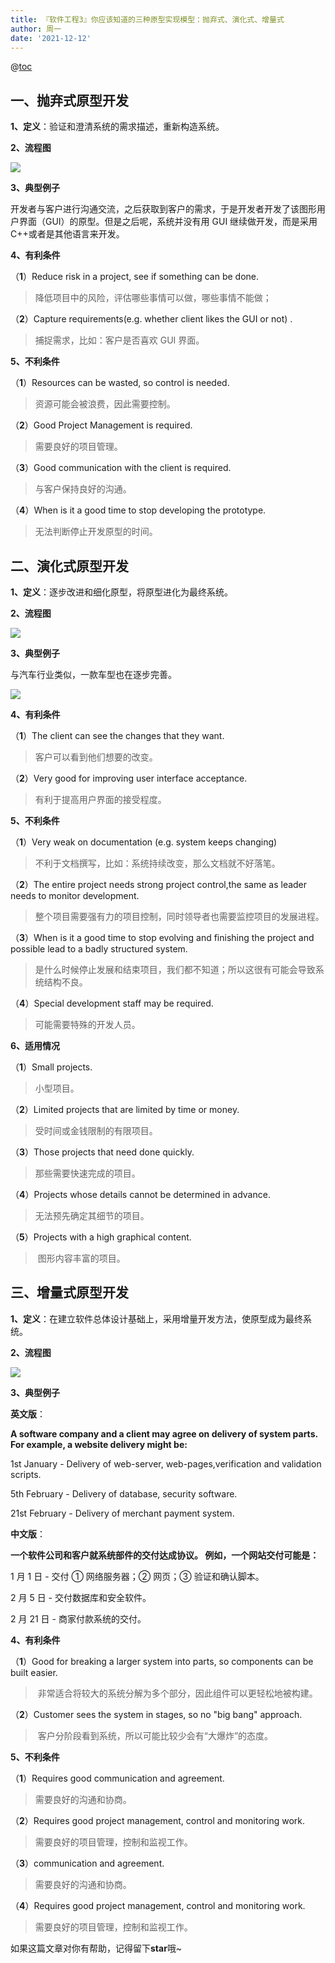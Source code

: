 ```yaml
---
title: 『软件工程3』你应该知道的三种原型实现模型：抛弃式、演化式、增量式
author: 周一
date: '2021-12-12'
---
```


@[toc](三种原型实现模型)

## 一、抛弃式原型开发

**1、定义**：验证和澄清系统的需求描述，重新构造系统。

**2、流程图**

![](https://img-blog.csdnimg.cn/20210321152836998.png?x-oss-process=image/watermark,type_ZmFuZ3poZW5naGVpdGk,shadow_10,text_aHR0cHM6Ly9ibG9nLmNzZG4ubmV0L3dlaXhpbl80NDgwMzc1Mw==,size_16,color_FFFFFF,t_70#pic_center)

**3、典型例子**

开发者与客户进行沟通交流，之后获取到客户的需求，于是开发者开发了该图形用户界面（GUI）的原型。但是之后呢，系统并没有用 GUI 继续做开发，而是采用 C++或者是其他语言来开发。

**4、有利条件**

（**1**）Reduce risk in a project, see if something can be done.

> 降低项目中的风险，评估哪些事情可以做，哪些事情不能做；

（**2**）Capture requirements(e.g. whether client likes the GUI or not) .

> 捕捉需求，比如：客户是否喜欢 GUI 界面。

**5、不利条件**

（**1**）Resources can be wasted, so control is needed.

> 资源可能会被浪费，因此需要控制。

（**2**）Good Project Management is required.

> 需要良好的项目管理。

（**3**）Good communication with the client is required.

> 与客户保持良好的沟通。

（**4**）When is it a good time to stop developing the prototype.

> 无法判断停止开发原型的时间。

## 二、演化式原型开发

**1、定义**：逐步改进和细化原型，将原型进化为最终系统。

**2、流程图**

![](https://img-blog.csdnimg.cn/20210321152849795.png?x-oss-process=image/watermark,type_ZmFuZ3poZW5naGVpdGk,shadow_10,text_aHR0cHM6Ly9ibG9nLmNzZG4ubmV0L3dlaXhpbl80NDgwMzc1Mw==,size_16,color_FFFFFF,t_70#pic_center)

**3、典型例子**

与汽车行业类似，一款车型也在逐步完善。

![](https://img-blog.csdnimg.cn/20210321152859852.png?x-oss-process=image/watermark,type_ZmFuZ3poZW5naGVpdGk,shadow_10,text_aHR0cHM6Ly9ibG9nLmNzZG4ubmV0L3dlaXhpbl80NDgwMzc1Mw==,size_16,color_FFFFFF,t_70#pic_center)

**4、有利条件**

（**1**）The client can see the changes that they want.

> 客户可以看到他们想要的改变。

（**2**）Very good for improving user interface acceptance.

> 有利于提高用户界面的接受程度。

**5、不利条件**

（**1**）Very weak on documentation (e.g. system keeps changing)

> 不利于文档撰写，比如：系统持续改变，那么文档就不好落笔。

（**2**）The entire project needs strong project control,the same as leader needs to monitor development.

> 整个项目需要强有力的项目控制，同时领导者也需要监控项目的发展进程。

（**3**）When is it a good time to stop evolving and finishing the project and possible lead to a badly structured system.

> 是什么时候停止发展和结束项目，我们都不知道；所以这很有可能会导致系统结构不良。

（**4**）Special development staff may be required.

> 可能需要特殊的开发人员。

**6、适用情况**

（**1**）Small projects.

> 小型项目。

（**2**）Limited projects that are limited by time or money.

> 受时间或金钱限制的有限项目。

（**3**）Those projects that need done quickly.

> 那些需要快速完成的项目。

（**4**）Projects whose details cannot be determined in advance.

> 无法预先确定其细节的项目。

（**5**）Projects with a high graphical content.

> ​ 图形内容丰富的项目。

## 三、增量式原型开发

**1、定义**：在建立软件总体设计基础上，采用增量开发方法，使原型成为最终系统。

**2、流程图**

![](https://img-blog.csdnimg.cn/20210321152908588.png?x-oss-process=image/watermark,type_ZmFuZ3poZW5naGVpdGk,shadow_10,text_aHR0cHM6Ly9ibG9nLmNzZG4ubmV0L3dlaXhpbl80NDgwMzc1Mw==,size_16,color_FFFFFF,t_70#pic_center)

**3、典型例子**

**英文版**：

**A software company and a client may agree on delivery of system parts. For example, a website delivery might be:**

1st January - Delivery of web-server, web-pages,verification and validation scripts.

5th February - Delivery of database, security software.

21st February - Delivery of merchant payment system.

**中文版**：

**一个软件公司和客户就系统部件的交付达成协议。 例如，一个网站交付可能是：**

1 月 1 日 - 交付 ① 网络服务器；② 网页；③ 验证和确认脚本。

2 月 5 日 - 交付数据库和安全软件。

2 月 21 日 - 商家付款系统的交付。

**4、有利条件**

（**1**）Good for breaking a larger system into parts, so components can be built easier.

> ​ 非常适合将较大的系统分解为多个部分，因此组件可以更轻松地被构建。

（**2**）Customer sees the system in stages, so no "big bang" approach.

> ​ 客户分阶段看到系统，所以可能比较少会有“大爆炸”的态度。

**5、不利条件**

（**1**）Requires good communication and agreement.

> 需要良好的沟通和协商。

（**2**）Requires good project management, control and monitoring work.

> 需要良好的项目管理，控制和监视工作。

（**3**）communication and agreement.

> 需要良好的沟通和协商。

（**4**）Requires good project management, control and monitoring work.

> 需要良好的项目管理，控制和监视工作。

如果这篇文章对你有帮助，记得留下**star**哦~
